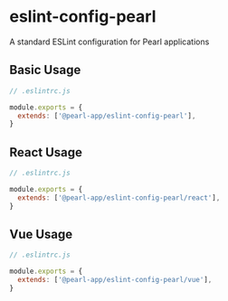 # eslint-config-pearl

A standard ESLint configuration for Pearl applications

## Basic Usage

```js
// .eslintrc.js

module.exports = {
  extends: ['@pearl-app/eslint-config-pearl'],
}
```

## React Usage

```js
// .eslintrc.js

module.exports = {
  extends: ['@pearl-app/eslint-config-pearl/react'],
}
```

## Vue Usage

```js
// .eslintrc.js

module.exports = {
  extends: ['@pearl-app/eslint-config-pearl/vue'],
}
```

